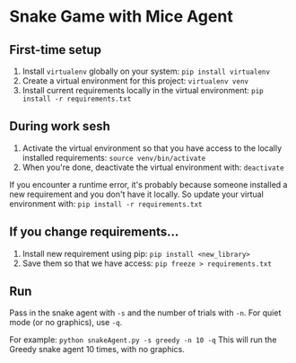 # Snake Game with Mice Agent 

## First-time setup 
1. Install `virtualenv` globally on your system: `pip install virtualenv`
2. Create a virtual environment for this project: `virtualenv venv`
3. Install current requirements locally in the virtual environment: `pip install -r requirements.txt`

## During work sesh
1. Activate the virtual environment so that you have access to the locally installed requirements: `source venv/bin/activate`
2. When you're done, deactivate the virtual environment with: `deactivate`

If you encounter a runtime error, it's probably because someone installed a new requirement and you don't have it locally. So update your virtual environment with: `pip install -r requirements.txt` 

## If you change requirements...  
1. Install new requirement using pip: `pip install <new_library>`
2. Save them so that we have access: `pip freeze > requirements.txt`

## Run 
Pass in the snake agent with `-s` and the number of trials with `-n`. For quiet mode (or no graphics), use `-q`.

For example: `python snakeAgent.py -s greedy -n 10 -q`
This will run the Greedy snake agent 10 times, with no graphics. 